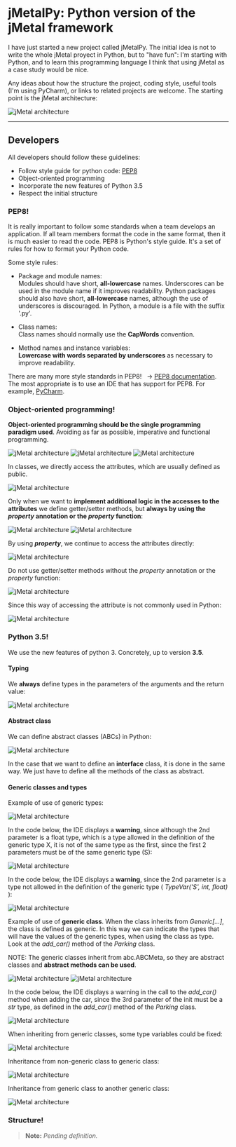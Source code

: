 # jMetalPy: Python version of the jMetal framework

I have just started a new project called jMetalPy. The initial idea is not to write the whole jMetal proyect in Python, but to "have fun": I'm starting with Python, and to learn this programming language I think that using jMetal as a case study would be nice.

Any ideas about how the structure the project, coding style, useful tools (I'm using PyCharm), or links to related projects are welcome. The starting point is the jMetal architecture:

![jMetal architecture](resources/jMetal5UML.png)

---

## Developers

All developers should follow these guidelines:

  - Follow style guide for python code: [PEP8](https://www.python.org/dev/peps/pep-0008)
  - Object-oriented programming
  - Incorporate the new features of Python 3.5
  - Respect the initial structure


### PEP8!

It is really important to follow some standards when a team develops an application. If all team members format the code in the same format, then it is much easier to read the code. PEP8 is Python's style guide. It's a set of rules for how to format your Python code.

Some style rules:

  - Package and module names: <br/>
Modules should have short, **all-lowercase** names. Underscores can be used in the module name if it improves readability. Python packages should also have short, **all-lowercase** names, although the use of underscores is discouraged. In Python, a module is a file with the suffix '.py'.

  - Class names: <br/>
Class names should normally use the **CapWords** convention. 

  - Method names and instance variables: <br/>
**Lowercase with words separated by underscores** as necessary to improve readability. 

There are many more style standards in PEP8! &nbsp; &rarr; [PEP8 documentation](https://www.python.org/dev/peps/pep-0008). </br>
The most appropriate is to use an IDE that has support for PEP8. For example, [PyCharm](https://www.jetbrains.com/pycharm/).

### Object-oriented programming!

**Object-oriented programming should be the single programming paradigm used**. Avoiding as far as possible, imperative and functional programming.

![jMetal architecture](resources/python_poo_programming.png)
![jMetal architecture](resources/python_functional_programming.png)
![jMetal architecture](resources/python_imperative_programming.png)

In classes, we directly access the attributes, which are usually defined as public.

![jMetal architecture](resources/without_getter_setter.png)

Only when we want to **implement additional logic in the accesses to the attributes** we define getter/setter methods, but **always by using the ***property*** annotation or the ***property*** function**:

![jMetal architecture](resources/property_annotation.png)
![jMetal architecture](resources/property_functional.png)

By using ***property***, we continue to access the attributes directly:

![jMetal architecture](resources/good_access.png)

Do not use getter/setter methods without the *property* annotation or the *property* function:

![jMetal architecture](resources/with_getter_setter.png)

Since this way of accessing the attribute is not commonly used in Python:

![jMetal architecture](resources/bad_access.png)

### Python 3.5!

We use the new features of python 3. Concretely, up to version **3.5**.

#### Typing

We **always** define types in the parameters of the arguments and the return value:

![jMetal architecture](resources/types_in_methods.png)

#### Abstract class

We can define abstract classes (ABCs) in Python:

![jMetal architecture](resources/abstract.png)

In the case that we want to define an **interface** class, it is done in the same way. We just have to define all the methods of the class as abstract.

#### Generic classes and types

Example of use of generic types:

![jMetal architecture](resources/generic_types.png)

In the code below, the IDE displays a **warning**, since although the 2nd parameter is a float type, which is a type allowed in the definition of the generic type X, it is not of the same type as the first, since the first 2 parameters must be of the same generic type (S):

![jMetal architecture](resources/instance_with_generic_types1_wearning.png)

In the code below, the IDE displays a **warning**, since the 2nd parameter is a type not allowed in the definition of the generic type ( *TypeVar('S', int, float)* ):

![jMetal architecture](resources/instance_with_generic_types2_wearning.png)

Example of use of **generic class**. When the class inherits from *Generic[...]*, the class is defined as generic. In this way we can indicate the types that will have the values of the generic types, when using the class as type. Look at the *add_car()* method of the *Parking* class.

NOTE: The generic classes inherit from abc.ABCMeta, so they are abstract classes and __abstract methods can be used__.

![jMetal architecture](resources/generic_class1.png)
![jMetal architecture](resources/generic_class2.png)

In the code below, the IDE displays a warning in the call to the *add_car()* method when adding the car, since the 3rd parameter of the init must be a *str* type, as defined in the *add_car()* method of the *Parking* class.

![jMetal architecture](resources/instance_with_generic_class_wearning.png)

When inheriting from generic classes, some type variables could be fixed:

![jMetal architecture](resources/generic_types_fixed.png)

Inheritance from non-generic class to generic class:

![jMetal architecture](resources/inheritance_non_generic_to_generic.png)

Inheritance from generic class to another generic class:

![jMetal architecture](resources/inheritance_generic_to_generic.png)

### Structure!

> **Note:** <i>Pending definition.</i>



